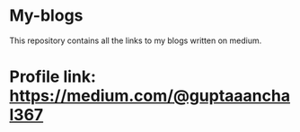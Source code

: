 # My-blogs

This repository contains all the links to my blogs written on medium.

# Profile link: https://medium.com/@guptaaanchal367
